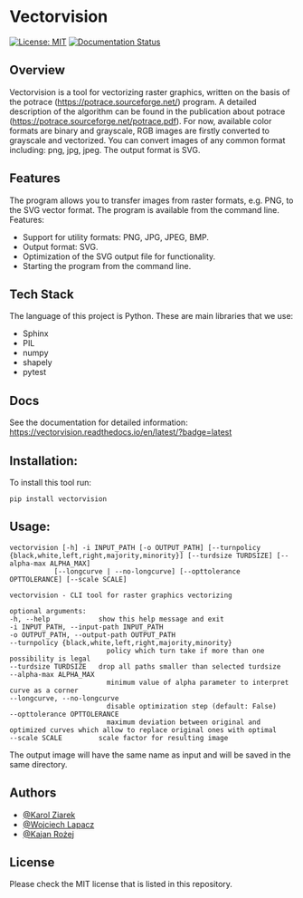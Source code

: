 # Vectorvision
[![License: MIT](https://img.shields.io/badge/License-MIT-yellow.svg)](https://opensource.org/licenses/MIT)
[![Documentation Status](https://readthedocs.org/projects/vectorvision/badge/?version=latest)](https://vectorvision.readthedocs.io/en/latest/?badge=latest)

## Overview

Vectorvision is a tool for vectorizing raster graphics, written on the basis of the potrace (https://potrace.sourceforge.net/) program. A detailed description of the algorithm can be found in the publication about potrace (https://potrace.sourceforge.net/potrace.pdf).
For now, available color formats are binary and grayscale, RGB images are firstly converted to grayscale and vectorized. You can convert images of any common format including: png, jpg, jpeg. The output format is SVG.

## Features

The program allows you to transfer images from raster formats, e.g. PNG, to the SVG vector format. The program is available from the command line.
Features:
- Support for utility formats: PNG, JPG, JPEG, BMP.
- Output format: SVG.
- Optimization of the SVG output file for functionality.
- Starting the program from the command line.

## Tech Stack

The language of this project is Python. These are main libraries that we use:
- Sphinx
- PIL
- numpy
- shapely
- pytest


## Docs
See the documentation for detailed information:
https://vectorvision.readthedocs.io/en/latest/?badge=latest

## Installation:

To install this tool run:

`pip install vectorvision`

## Usage:

    vectorvision [-h] -i INPUT_PATH [-o OUTPUT_PATH] [--turnpolicy {black,white,left,right,majority,minority}] [--turdsize TURDSIZE] [--alpha-max ALPHA_MAX]
               [--longcurve | --no-longcurve] [--opttolerance OPTTOLERANCE] [--scale SCALE]

    vectorvision - CLI tool for raster graphics vectorizing

    optional arguments:
    -h, --help            show this help message and exit
    -i INPUT_PATH, --input-path INPUT_PATH
    -o OUTPUT_PATH, --output-path OUTPUT_PATH
    --turnpolicy {black,white,left,right,majority,minority}
                            policy which turn take if more than one possibility is legal
    --turdsize TURDSIZE   drop all paths smaller than selected turdsize
    --alpha-max ALPHA_MAX
                            minimum value of alpha parameter to interpret curve as a corner
    --longcurve, --no-longcurve
                            disable optimization step (default: False)
    --opttolerance OPTTOLERANCE
                            maximum deviation between original and optimized curves which allow to replace original ones with optimal
    --scale SCALE         scale factor for resulting image

The output image will have the same name as input and will be saved in the same directory.

## Authors

- [@Karol Ziarek](https://github.com/ziarekk)
- [@Wojciech Lapacz](https://github.com/WojciechL02)
- [@Kajan Rożej](https://github.com/Kajotello)

## License

Please check the MIT license that is listed in this repository.
